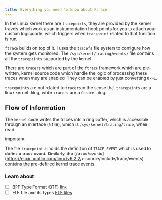 ```yaml
---
title: Everything you need to know about Ftrace
---
```


In the Linux kernel there are `tracepoints`, they are provided by the
kernel travels which work as an instrumentation hook points for you
to attach your custom logic/code, which triggers when `tracepoint` related
to that function is run.

`ftrace` builds on top of it. I uses the `tracefs` file system to configure
how the system gets monitored. The `/sys/kernel/tracing/events/` file
contains all the `tracepoints` supported by the kernel.

There are `tracers` which are part of the `ftrace` framework which are
pre-written, kernel source code which handle the logic of processing
these traces when they are enabled. They can be enabled by just converting
`0->1`.

`tracepoints` are not related to `tracers` in the sense that `tracepoints`
are a linux kernel thing, while `tracers` are a `ftrace` thing.

## Flow of Information

The `kernel` code writes the traces into a ring buffer, which is accessible
through an interface (a file), which is `/sys/kernel/tracing/trace`, when
read.

> [!IMPORTANT]
> The file `tracepoint.h` holds the definition of `TRACE_EVENT` which is
> used to define a trace event. Similarly, the
> [/trace/events](<https://elixir.bootlin.com/linux/v6.2.2/>> source/include/trace/events)
> contains the pre-defined kernel trace events.

### Learn about

- [ ] BPF Type Format (BTF) [link](https://docs.kernel.org/bpf/btf.html)
- [ ] ELF file and its types [ELF files](https://linux-audit.com/elf-binaries-on-linux-understanding-and-analysis/)
